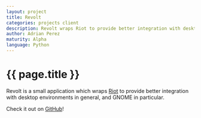```yaml
---
layout: project
title: Revolt
categories: projects client
description: Revolt wraps Riot to provide better integration with desktop environments.
author: Adrian Perez
maturity: Alpha
language: Python
---
```


# {{ page.title }}
Revolt is a small application which wraps [Riot](./riot.html) to provide better integration with desktop environments in general, and GNOME in particular.

Check it out on [GitHub](https://github.com/aperezdc/revolt)!
